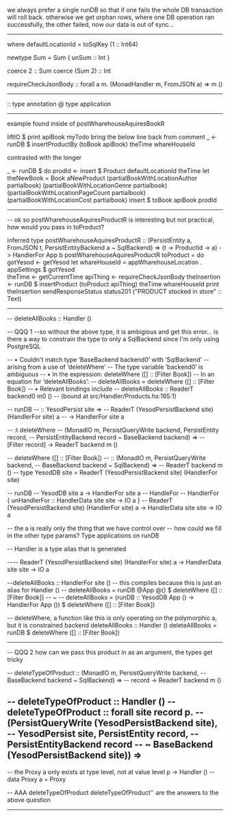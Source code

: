 we always prefer a single runDB so that if one fails the whole DB transaction will roll back. otherwise we get orphan rows, where one DB operation ran successfully, the other failed, now our data is out of sync...

---------------------------------------------------------------------------------

 where
    defaultLocationId = toSqlKey (1 :: Int64)

newtype Sum = Sum { unSum :: Int }

coerce 2 :: Sum
coerce (Sum 2) :: Int

requireCheckJsonBody :: forall a m. (MonadHandler m, FromJSON a) => m ()


---------------------------------------------------------------------------------

:: type annotation
@ type application


---------------------------------------------------------------------------------

example found inside of postWharehouseAquiresBookR 

 liftIO $ print apiBook
myTodo bring the below line back from comment
 _ <- runDB $ insertProductBy (toBook apiBook) theTime whareHouseId

 contrasted with the longer 

 _ <- runDB $ do
     prodId <- insert $ Product defaultLocationId theTime 
let theNewBook = Book aNewProduct  (partialBookWithLocationAuthor partialbook) (partialBookWithLocationGenre partialbook) (partialBookWithLocationPageCount partialbook) (partialBookWithLocationCost partialbook)
     insert $ toBook apiBook prodId

---------------------------------------------------------------------------------


-- ok so postWharehouseAquiresProductR is interesting but not practical, how would you pass in toProduct?

inferred type
postWharehouseAquiresProductR
  :: (PersistEntity a, FromJSON t,
      PersistEntityBackend a ~ SqlBackend) =>
     (t -> ProductId -> a) -> HandlerFor App b
postWharehouseAquiresProductR toProduct = do 
    gotYesod <- getYesod 
    let whareHouseId = appWharehouseLocation . appSettings $ gotYesod    
    theTime <- getCurrentTime
    apiThing <- requireCheckJsonBody
    theInsertion <- runDB $ insertProduct (toProduct apiThing) theTime whareHouseId
    print theInsertion
    sendResponseStatus status201 ("PRODUCT stocked in store" :: Text)


---------------------------------------------------------------------------------


-- deleteAllBooks :: Handler ()

-- QQQ 1
--so without the above type, it is ambigious and get this error... is there a way to constrain the type to only a SqlBackend since I'm only using PostgreSQL

--    • Couldn't match type ‘BaseBackend backend0’ with ‘SqlBackend’
--         arising from a use of ‘deleteWhere’
--       The type variable ‘backend0’ is ambiguous
--     • In the expression: deleteWhere ([] :: [Filter Book])
--       In an equation for ‘deleteAllBooks’:
--           deleteAllBooks = deleteWhere ([] :: [Filter Book])
--     • Relevant bindings include
--         deleteAllBooks :: ReaderT backend0 m0 ()
--           (bound at src/Handler/Products.hs:165:1)

-- runDB
--   :: YesodPersist site =>
--      ReaderT (YesodPersistBackend site) (HandlerFor site) a
--      -> HandlerFor site a

-- :t deleteWhere
-- (MonadIO m, PersistQueryWrite backend, PersistEntity record,
--       PersistEntityBackend record ~ BaseBackend backend) =>
--      [Filter record] -> ReaderT backend m ()

-- deleteWhere ([] :: [Filter Book])
--   :: (MonadIO m, PersistQueryWrite backend,
--       BaseBackend backend ~ SqlBackend) =>
--    ReaderT backend m ()
-- type YesodDB site = ReaderT (YesodPersistBackend site) (HandlerFor site)

-- runDB
-- YesodDB site a -> HandlerFor site a
-- HandleFor
-- HandlerFor { unHandlerFor :: HandlerData site site -> IO a }
-- ReaderT (YesodPersistBackend site) (HandlerFor site) a -> HandlerData site site -> IO a

-- the a is really only the thing that we have control over 
-- how could we fill in the other type params? Type applications on runDB 

-- Handler is a type alias that is generated 

---- ReaderT (YesodPersistBackend site) (HandlerFor site) a -> HandlerData site site -> IO a


--deleteAllBooks :: HandlerFor site () -- this compiles because this is just an alias for Handler ()
-- deleteAllBooks = runDB @App @() $ deleteWhere ([] :: [Filter Book]) 
-- ~
-- deleteAllBooks = (runDB :: YesodDB App () -> HandlerFor App ()) $ deleteWhere ([] :: [Filter Book])

-- deleteWhere, a function like this is only operating on the polymorphic a, but it is constrained backend 
deleteAllBooks :: Handler ()
deleteAllBooks = runDB $ deleteWhere ([] :: [Filter Book])

---------------------------------------------------------------------------------

-- QQQ 2 how can we pass this product in as an argument, the types get tricky  

-- deleteTypeOfProduct :: (MonadIO m, PersistQueryWrite backend,
--         BaseBackend backend ~ SqlBackend) =>
--         record -> ReaderT backend m ()

-- deleteTypeOfProduct :: Handler ()
--  deleteTypeOfProduct :: forall site record p.
--                                           (PersistQueryWrite (YesodPersistBackend site),
--                                            YesodPersist site, PersistEntity record,
--                                            PersistEntityBackend record
--                                            ~ BaseBackend (YesodPersistBackend site)) =>
--      
-- the Proxy a only exists at type level, not at value level                                     p -> Handler ()
-- data Proxy a = Proxy

-- AAA 
deleteTypeOfProduct deleteTypeOfProduct'' are the answers to the above question

---------------------------------------------------------------------------------

